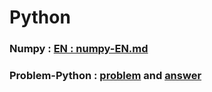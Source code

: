 # Python

### Numpy : <a href="https://github.com/robot-eng/Problem-Python/blob/main/Data-numpy/numpy-EN.md">EN : numpy-EN.md</a>

### Problem-Python : <a href="https://github.com/robot-eng/Problem-Python/blob/main/problem-python-code/problem.md"> problem</a> and <a href="https://github.com/robot-eng/Problem-Python/tree/main/problem-python-code/answer"> answer</a>
